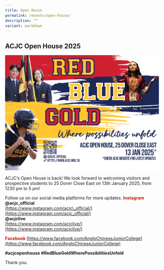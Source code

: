 ```yaml
---
title: Open House
permalink: /events/open-house/
description: ""
variant: markdown
---
```

## ACJC Open House 2025

![Open House 2025](/images/InfoPic/Open_House_2025.png)

ACJC’s Open House is back! We look forward to welcoming visitors and prospective students to 25 Dover Close East on 13th January 2025, from 1230 pm to 5 pm!

Follow us on our social media platforms for more updates.
<font color="#CD1405"><b>Instagram</b></font>  
<b>@acjc\_official</b><br>
[https://www.instagram.com/acjc\_official/](https://www.instagram.com/acjc_official/)  
<b>@acjclive</b>&nbsp;  
[https://www.instagram.com/acjclive/](https://www.instagram.com/acjclive/)  
  
<font color="#CD1405"><b>Facebook</b></font>
[https://www.facebook.com/AngloChineseJuniorCollege](https://www.facebook.com/AngloChineseJuniorCollege)  
  
<b>#acjcopenhouse</b>
<b>#RedBlueGoldWherePossibilitiesUnfold</b>

Thank you.

